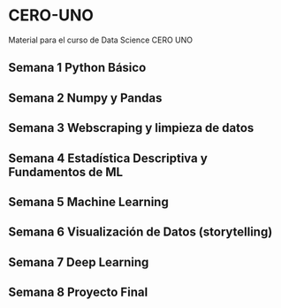 # CERO-UNO
Material para el curso de Data Science CERO UNO 

## Semana 1 Python Básico

## Semana 2 Numpy y Pandas

## Semana 3 Webscraping y limpieza de datos

## Semana 4 Estadística Descriptiva y Fundamentos de ML

## Semana 5 Machine Learning

## Semana 6 Visualización de Datos (storytelling)

## Semana 7 Deep Learning

## Semana 8 Proyecto Final


